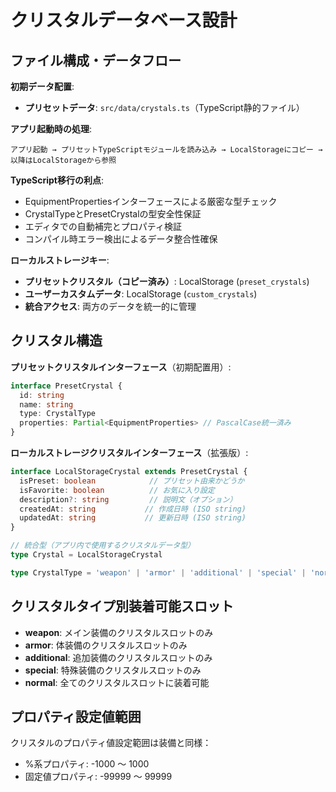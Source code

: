 # クリスタルデータベース設計

## ファイル構成・データフロー
**初期データ配置**:
- **プリセットデータ**: `src/data/crystals.ts`（TypeScript静的ファイル）

**アプリ起動時の処理**:
```
アプリ起動 → プリセットTypeScriptモジュールを読み込み → LocalStorageにコピー → 以降はLocalStorageから参照
```

**TypeScript移行の利点**:
- EquipmentPropertiesインターフェースによる厳密な型チェック
- CrystalTypeとPresetCrystalの型安全性保証
- エディタでの自動補完とプロパティ検証
- コンパイル時エラー検出によるデータ整合性確保

**ローカルストレージキー**:
- **プリセットクリスタル（コピー済み）**: LocalStorage (`preset_crystals`)
- **ユーザーカスタムデータ**: LocalStorage (`custom_crystals`)
- **統合アクセス**: 両方のデータを統一的に管理

## クリスタル構造

**プリセットクリスタルインターフェース**（初期配置用）:
```typescript
interface PresetCrystal {
  id: string
  name: string
  type: CrystalType
  properties: Partial<EquipmentProperties> // PascalCase統一済み
}
```

**ローカルストレージクリスタルインターフェース**（拡張版）:
```typescript
interface LocalStorageCrystal extends PresetCrystal {
  isPreset: boolean            // プリセット由来かどうか
  isFavorite: boolean          // お気に入り設定
  description?: string         // 説明文（オプション）
  createdAt: string           // 作成日時 (ISO string)
  updatedAt: string           // 更新日時 (ISO string)
}

// 統合型（アプリ内で使用するクリスタルデータ型）
type Crystal = LocalStorageCrystal

type CrystalType = 'weapon' | 'armor' | 'additional' | 'special' | 'normal'
```

## クリスタルタイプ別装着可能スロット

- **weapon**: メイン装備のクリスタルスロットのみ
- **armor**: 体装備のクリスタルスロットのみ  
- **additional**: 追加装備のクリスタルスロットのみ
- **special**: 特殊装備のクリスタルスロットのみ
- **normal**: 全てのクリスタルスロットに装着可能

## プロパティ設定値範囲

クリスタルのプロパティ値設定範囲は装備と同様：
- %系プロパティ: -1000 ～ 1000
- 固定値プロパティ: -99999 ～ 99999